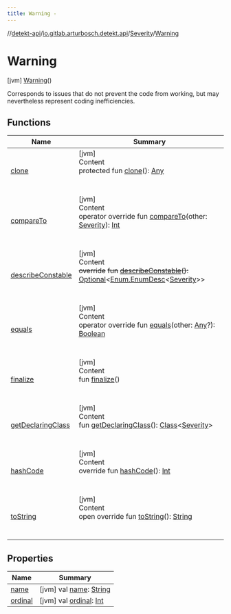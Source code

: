 ```yaml
---
title: Warning -
---
```

//[detekt-api](../../../index.md)/[io.gitlab.arturbosch.detekt.api](../../index.md)/[Severity](../index.md)/[Warning](index.md)



# Warning  
 [jvm] [Warning](index.md)()  


Corresponds to issues that do not prevent the code from working, but may nevertheless represent coding inefficiencies.

   


## Functions  
  
|  Name|  Summary| 
|---|---|
| <a name="kotlin/Enum/clone/#/PointingToDeclaration/"></a>[clone](../-performance/index.md#%5Bkotlin%2FEnum%2Fclone%2F%23%2FPointingToDeclaration%2F%5D%2FFunctions%2F-931080397)| <a name="kotlin/Enum/clone/#/PointingToDeclaration/"></a>[jvm]  <br>Content  <br>protected fun [clone](../-performance/index.md#%5Bkotlin%2FEnum%2Fclone%2F%23%2FPointingToDeclaration%2F%5D%2FFunctions%2F-931080397)(): [Any](https://kotlinlang.org/api/latest/jvm/stdlib/kotlin/-any/index.html)  <br><br><br>
| <a name="kotlin/Enum/compareTo/#io.gitlab.arturbosch.detekt.api.Severity/PointingToDeclaration/"></a>[compareTo](../-performance/index.md#%5Bkotlin%2FEnum%2FcompareTo%2F%23io.gitlab.arturbosch.detekt.api.Severity%2FPointingToDeclaration%2F%5D%2FFunctions%2F-931080397)| <a name="kotlin/Enum/compareTo/#io.gitlab.arturbosch.detekt.api.Severity/PointingToDeclaration/"></a>[jvm]  <br>Content  <br>operator override fun [compareTo](../-performance/index.md#%5Bkotlin%2FEnum%2FcompareTo%2F%23io.gitlab.arturbosch.detekt.api.Severity%2FPointingToDeclaration%2F%5D%2FFunctions%2F-931080397)(other: [Severity](../index.md)): [Int](https://kotlinlang.org/api/latest/jvm/stdlib/kotlin/-int/index.html)  <br><br><br>
| <a name="kotlin/Enum/describeConstable/#/PointingToDeclaration/"></a>[describeConstable](../-performance/index.md#%5Bkotlin%2FEnum%2FdescribeConstable%2F%23%2FPointingToDeclaration%2F%5D%2FFunctions%2F-931080397)| <a name="kotlin/Enum/describeConstable/#/PointingToDeclaration/"></a>[jvm]  <br>Content  <br>~~override~~ ~~fun~~ [~~describeConstable~~](../-performance/index.md#%5Bkotlin%2FEnum%2FdescribeConstable%2F%23%2FPointingToDeclaration%2F%5D%2FFunctions%2F-931080397)~~(~~~~)~~~~:~~ [Optional](https://docs.oracle.com/javase/8/docs/api/java/util/Optional.html)<[Enum.EnumDesc](https://docs.oracle.com/javase/8/docs/api/java/lang/Enum.EnumDesc.html)<[Severity](../index.md)>>  <br><br><br>
| <a name="kotlin/Enum/equals/#kotlin.Any?/PointingToDeclaration/"></a>[equals](../-performance/index.md#%5Bkotlin%2FEnum%2Fequals%2F%23kotlin.Any%3F%2FPointingToDeclaration%2F%5D%2FFunctions%2F-931080397)| <a name="kotlin/Enum/equals/#kotlin.Any?/PointingToDeclaration/"></a>[jvm]  <br>Content  <br>operator override fun [equals](../-performance/index.md#%5Bkotlin%2FEnum%2Fequals%2F%23kotlin.Any%3F%2FPointingToDeclaration%2F%5D%2FFunctions%2F-931080397)(other: [Any](https://kotlinlang.org/api/latest/jvm/stdlib/kotlin/-any/index.html)?): [Boolean](https://kotlinlang.org/api/latest/jvm/stdlib/kotlin/-boolean/index.html)  <br><br><br>
| <a name="kotlin/Enum/finalize/#/PointingToDeclaration/"></a>[finalize](../-performance/index.md#%5Bkotlin%2FEnum%2Ffinalize%2F%23%2FPointingToDeclaration%2F%5D%2FFunctions%2F-931080397)| <a name="kotlin/Enum/finalize/#/PointingToDeclaration/"></a>[jvm]  <br>Content  <br>fun [finalize](../-performance/index.md#%5Bkotlin%2FEnum%2Ffinalize%2F%23%2FPointingToDeclaration%2F%5D%2FFunctions%2F-931080397)()  <br><br><br>
| <a name="kotlin/Enum/getDeclaringClass/#/PointingToDeclaration/"></a>[getDeclaringClass](../-performance/index.md#%5Bkotlin%2FEnum%2FgetDeclaringClass%2F%23%2FPointingToDeclaration%2F%5D%2FFunctions%2F-931080397)| <a name="kotlin/Enum/getDeclaringClass/#/PointingToDeclaration/"></a>[jvm]  <br>Content  <br>fun [getDeclaringClass](../-performance/index.md#%5Bkotlin%2FEnum%2FgetDeclaringClass%2F%23%2FPointingToDeclaration%2F%5D%2FFunctions%2F-931080397)(): [Class](https://docs.oracle.com/javase/8/docs/api/java/lang/Class.html)<[Severity](../index.md)>  <br><br><br>
| <a name="kotlin/Enum/hashCode/#/PointingToDeclaration/"></a>[hashCode](../-performance/index.md#%5Bkotlin%2FEnum%2FhashCode%2F%23%2FPointingToDeclaration%2F%5D%2FFunctions%2F-931080397)| <a name="kotlin/Enum/hashCode/#/PointingToDeclaration/"></a>[jvm]  <br>Content  <br>override fun [hashCode](../-performance/index.md#%5Bkotlin%2FEnum%2FhashCode%2F%23%2FPointingToDeclaration%2F%5D%2FFunctions%2F-931080397)(): [Int](https://kotlinlang.org/api/latest/jvm/stdlib/kotlin/-int/index.html)  <br><br><br>
| <a name="kotlin/Enum/toString/#/PointingToDeclaration/"></a>[toString](../-performance/index.md#%5Bkotlin%2FEnum%2FtoString%2F%23%2FPointingToDeclaration%2F%5D%2FFunctions%2F-931080397)| <a name="kotlin/Enum/toString/#/PointingToDeclaration/"></a>[jvm]  <br>Content  <br>open override fun [toString](../-performance/index.md#%5Bkotlin%2FEnum%2FtoString%2F%23%2FPointingToDeclaration%2F%5D%2FFunctions%2F-931080397)(): [String](https://kotlinlang.org/api/latest/jvm/stdlib/kotlin/-string/index.html)  <br><br><br>


## Properties  
  
|  Name|  Summary| 
|---|---|
| <a name="io.gitlab.arturbosch.detekt.api/Severity.Warning/name/#/PointingToDeclaration/"></a>[name](name.md)| <a name="io.gitlab.arturbosch.detekt.api/Severity.Warning/name/#/PointingToDeclaration/"></a> [jvm] val [name](name.md): [String](https://kotlinlang.org/api/latest/jvm/stdlib/kotlin/-string/index.html)   <br>
| <a name="io.gitlab.arturbosch.detekt.api/Severity.Warning/ordinal/#/PointingToDeclaration/"></a>[ordinal](ordinal.md)| <a name="io.gitlab.arturbosch.detekt.api/Severity.Warning/ordinal/#/PointingToDeclaration/"></a> [jvm] val [ordinal](ordinal.md): [Int](https://kotlinlang.org/api/latest/jvm/stdlib/kotlin/-int/index.html)   <br>

